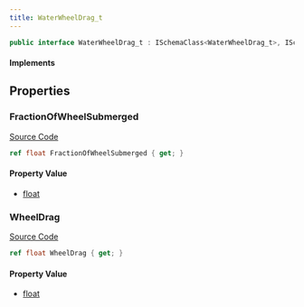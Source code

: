 ```yaml
---
title: WaterWheelDrag_t
---
```


```csharp
public interface WaterWheelDrag_t : ISchemaClass<WaterWheelDrag_t>, ISchemaField, ISchemaClass, INativeHandle
```

#### Implements

## Properties

### FractionOfWheelSubmerged

[Source Code](https://github.com/swiftly-solution/swiftlys2/blob/beta/managed/src/SwiftlyS2.Generated/Schemas/Interfaces/WaterWheelDrag_t.cs#L16)

```csharp
ref float FractionOfWheelSubmerged { get; }
```

#### Property Value

- [float](https://learn.microsoft.com/dotnet/api/system.single)

### WheelDrag

[Source Code](https://github.com/swiftly-solution/swiftlys2/blob/beta/managed/src/SwiftlyS2.Generated/Schemas/Interfaces/WaterWheelDrag_t.cs#L18)

```csharp
ref float WheelDrag { get; }
```

#### Property Value

- [float](https://learn.microsoft.com/dotnet/api/system.single)


